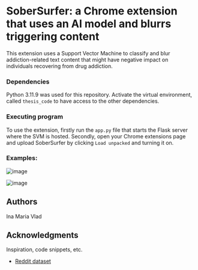 # SoberSurfer: a Chrome extension that uses an AI model and blurrs triggering content

This extension uses a Support Vector Machine to classify and blur addiction-related text content that might have negative impact on individuals recovering from drug addiction.

### Dependencies

Python 3.11.9 was used for this repository. Activate the virtual environment, called `thesis_code` to have access to the other dependencies.

### Executing program

To use the extension, firstly run the `app.py` file that starts the Flask server where the SVM is hosted. 
Secondly, open your Chrome extensions page and upload SoberSurfer by clicking `Load unpacked` and turning it on.

### Examples:

![image](https://github.com/inavld/Chrome-extension-for-drug-addiction/assets/130556930/4607bf3f-0cb8-4671-8394-24361b61c34f)

![image](https://github.com/inavld/Chrome-extension-for-drug-addiction/assets/130556930/bdb5edc1-f5f9-4a1b-9677-a6d636f11bb0)

## Authors

Ina Maria Vlad

## Acknowledgments

Inspiration, code snippets, etc.
* [Reddit dataset](https://www.kaggle.com/datasets/prakharrathi25/reddit-data-huge)
